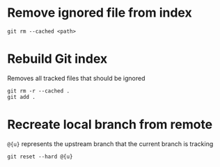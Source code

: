 # Remove ignored file from index

```shell
git rm --cached <path>
```

# Rebuild Git index

Removes all tracked files that should be ignored

```shell
git rm -r --cached .
git add .
```

# Recreate local branch from remote

 `@{u}` represents the upstream branch that the current branch is tracking

```shell
git reset --hard @{u}
```
